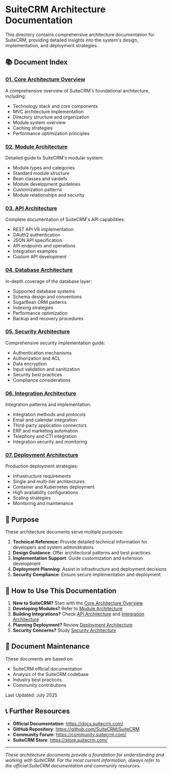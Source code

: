 # SuiteCRM Architecture Documentation

This directory contains comprehensive architecture documentation for SuiteCRM, providing detailed insights into the system's design, implementation, and deployment strategies.

## 📚 Document Index

### [01. Core Architecture Overview](./01-core-architecture-overview.md)
A comprehensive overview of SuiteCRM's foundational architecture, including:
- Technology stack and core components
- MVC architecture implementation
- Directory structure and organization
- Module system overview
- Caching strategies
- Performance optimization principles

### [02. Module Architecture](./02-module-architecture.md)
Detailed guide to SuiteCRM's modular system:
- Module types and categories
- Standard module structure
- Bean classes and vardefs
- Module development guidelines
- Customization patterns
- Module relationships and security

### [03. API Architecture](./03-api-architecture.md)
Complete documentation of SuiteCRM's API capabilities:
- REST API V8 implementation
- OAuth2 authentication
- JSON API specification
- API endpoints and operations
- Integration examples
- Custom API development

### [04. Database Architecture](./04-database-architecture.md)
In-depth coverage of the database layer:
- Supported database systems
- Schema design and conventions
- SugarBean ORM patterns
- Indexing strategies
- Performance optimization
- Backup and recovery procedures

### [05. Security Architecture](./05-security-architecture.md)
Comprehensive security implementation guide:
- Authentication mechanisms
- Authorization and ACL
- Data encryption
- Input validation and sanitization
- Security best practices
- Compliance considerations

### [06. Integration Architecture](./06-integration-architecture.md)
Integration patterns and implementation:
- Integration methods and protocols
- Email and calendar integration
- Third-party application connectors
- ERP and marketing automation
- Telephony and CTI integration
- Integration security and monitoring

### [07. Deployment Architecture](./07-deployment-architecture.md)
Production deployment strategies:
- Infrastructure requirements
- Single and multi-tier architectures
- Container and Kubernetes deployment
- High availability configurations
- Scaling strategies
- Monitoring and maintenance

## 🎯 Purpose

These architecture documents serve multiple purposes:

1. **Technical Reference**: Provide detailed technical information for developers and system administrators
2. **Design Guidance**: Offer architectural patterns and best practices
3. **Implementation Support**: Guide customization and extension development
4. **Deployment Planning**: Assist in infrastructure and deployment decisions
5. **Security Compliance**: Ensure secure implementation and deployment

## 📖 How to Use This Documentation

1. **New to SuiteCRM?** Start with the [Core Architecture Overview](./01-core-architecture-overview.md)
2. **Developing Modules?** Refer to [Module Architecture](./02-module-architecture.md)
3. **Building Integrations?** Check [API Architecture](./03-api-architecture.md) and [Integration Architecture](./06-integration-architecture.md)
4. **Planning Deployment?** Review [Deployment Architecture](./07-deployment-architecture.md)
5. **Security Concerns?** Study [Security Architecture](./05-security-architecture.md)

## 🔄 Document Maintenance

These documents are based on:
- SuiteCRM official documentation
- Analysis of the SuiteCRM codebase
- Industry best practices
- Community contributions

Last Updated: July 2025

## 📞 Further Resources

- **Official Documentation**: https://docs.suitecrm.com/
- **GitHub Repository**: https://github.com/SuiteCRM/SuiteCRM
- **Community Forum**: https://community.suitecrm.com/
- **SuiteCRM Store**: https://store.suitecrm.com/

---

*These architecture documents provide a foundation for understanding and working with SuiteCRM. For the most current information, always refer to the official SuiteCRM documentation and community resources.*